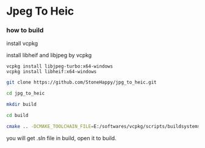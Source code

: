 # Jpeg To Heic


### how to build

install vcpkg

install libheif and libjpeg by vcpkg
```
vcpkg install libjpeg-turbo:x64-windows
vcpkg install libheif:x64-windows
```


```bash
git clone https://github.com/StoneHappy/jpg_to_heic.git

cd jpg_to_heic

mkdir build

cd build

cmake .. -DCMAKE_TOOLCHAIN_FILE=E:/softwares/vcpkg/scripts/buildsystems/vcpkg.cmake -DVCPKG_TARGET_TRIPLET=x64-windows

```

you will get .sln file in build, open it to build.